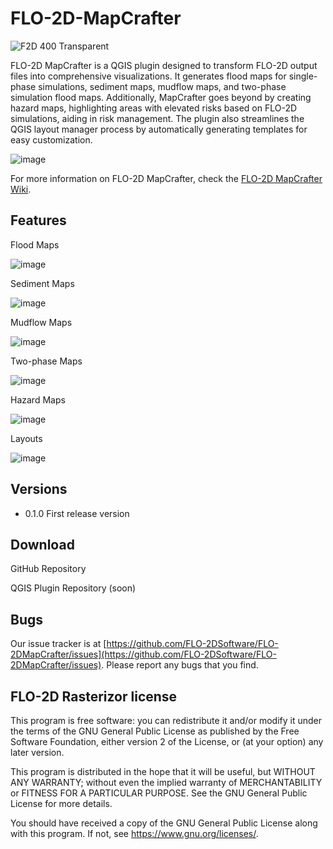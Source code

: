 # FLO-2D-MapCrafter
![F2D 400 Transparent](https://github.com/FLO-2DKaren/FLO-2D-Rasterizor/assets/39889306/05a2477e-3cca-4240-bb32-0cd4e721596c)

FLO-2D MapCrafter is a QGIS plugin designed to transform FLO-2D output files into comprehensive visualizations. It generates flood maps for single-phase simulations, sediment maps, mudflow maps, and two-phase simulation flood maps. Additionally, MapCrafter goes beyond by creating hazard maps, highlighting areas with elevated risks based on FLO-2D simulations, aiding in risk management. The plugin also streamlines the QGIS layout manager process by automatically generating templates for easy customization.

![image](https://github.com/FLO-2DSoftware/FLO-2DMapCrafter/assets/39889306/f7dc8987-d0f0-4afe-a4b2-2c4c840b6ffa)

For more information on FLO-2D MapCrafter, check the [FLO-2D MapCrafter Wiki](https://github.com/FLO-2DSoftware/FLO-2DMapCrafter/wiki).

## Features

Flood Maps

![image](https://github.com/FLO-2DSoftware/FLO-2DMapCrafter/assets/39889306/16a7f6bb-197a-4f1a-bdce-e6a6a3207b5d)

Sediment Maps

![image](https://github.com/FLO-2DSoftware/FLO-2DMapCrafter/assets/39889306/e0355397-39e9-4aa8-82f1-02398a84fb4c)

Mudflow Maps

![image](https://github.com/FLO-2DSoftware/FLO-2DMapCrafter/assets/39889306/a519c26d-22f7-4cf6-a7be-41c000a8984c)

Two-phase Maps

![image](https://github.com/FLO-2DSoftware/FLO-2DMapCrafter/assets/39889306/dd85ec7e-f434-4277-b959-e396fbd7cd2f)

Hazard Maps

![image](https://github.com/FLO-2DSoftware/FLO-2DMapCrafter/assets/39889306/0eb79935-a488-40f1-b697-7ca401fbf87f)

Layouts

![image](https://github.com/FLO-2DSoftware/FLO-2DMapCrafter/assets/39889306/23990c9a-66be-481e-85bb-3dfeda39f90c)

## Versions

- 0.1.0 First release version

## Download

GitHub Repository

QGIS Plugin Repository (soon)

## Bugs

Our issue tracker is at [https://github.com/FLO-2DSoftware/FLO-2DMapCrafter/issues](https://github.com/FLO-2DSoftware/FLO-2DMapCrafter/issues). Please report any bugs that you find.

## FLO-2D Rasterizor license

This program is free software: you can redistribute it and/or modify
it under the terms of the GNU General Public License as published by
the Free Software Foundation, either version 2 of the License, or
(at your option) any later version.

This program is distributed in the hope that it will be useful,
but WITHOUT ANY WARRANTY; without even the implied warranty of
MERCHANTABILITY or FITNESS FOR A PARTICULAR PURPOSE.  See the
GNU General Public License for more details.

You should have received a copy of the GNU General Public License
along with this program.  If not, see <https://www.gnu.org/licenses/>.
